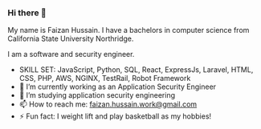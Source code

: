 ### Hi there 👋 
My name is Faizan Hussain. I have a bachelors in computer science from California State University Northridge. 

I am a software and security engineer.
- SKILL SET: JavaScript, Python, SQL, React, ExpressJs, Laravel, HTML, CSS, PHP, AWS, NGINX, TestRail, Robot Framework
- 🔭 I’m currently working as an Application Security Engineer
- 🌱 I’m studying application security engineering
- 📫 How to reach me: faizan.hussain.work@gmail.com
- ⚡ Fun fact: I weight lift and play basketball as my hobbies!
